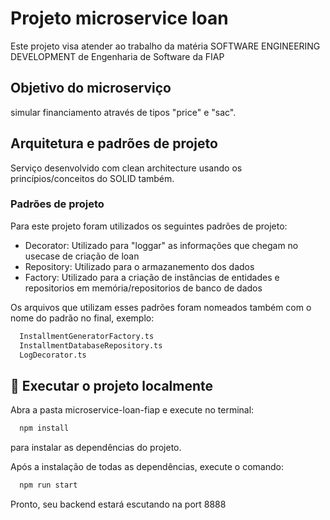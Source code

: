 # Projeto microservice loan

Este projeto visa atender ao trabalho da matéria SOFTWARE ENGINEERING DEVELOPMENT de Engenharia de Software da FIAP

## Objetivo do microserviço
simular financiamento através de tipos "price" e "sac".

## Arquitetura e padrões de projeto
Serviço desenvolvido com clean architecture usando os princípios/conceitos do SOLID também.

### Padrões de projeto
Para este projeto foram utilizados os seguintes padrões de projeto:
 - Decorator: Utilizado para "loggar" as informações que chegam no usecase de criação de loan 
 - Repository: Utilizado para o armazanemento dos dados
 - Factory: Utilizado para a criação de instâncias de entidades e repositorios em memória/repositorios de banco de dados

Os arquivos que utilizam esses padrões foram nomeados também com o nome do padrão no final, exemplo:
```bash
  InstallmentGeneratorFactory.ts
  InstallmentDatabaseRepository.ts
  LogDecorator.ts
```
## 🚀 Executar o projeto localmente

Abra a pasta microservice-loan-fiap e execute no terminal: 
```bash
  npm install
```
para instalar as dependências do projeto.

Após a instalação de todas as dependências, execute o comando:
```bash
  npm run start
```
Pronto, seu backend estará escutando na port 8888

